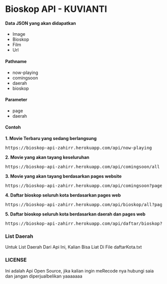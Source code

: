 <h1>Bioskop API - KUVIANTI</h1>

<h4>Data JSON yang akan didapatkan</h4>
<ul>
  <li>Image</li>
  <li>Bioskop</li>
  <li>Film</li>
  <li>Url</li>
</ul>

<h4>Pathname</h4>
<ul>
   <li>now-playing</li>
   <li>comingsoon</li>
   <li>daerah</li>
   <li>bioskop</li>
</ul>

<h4>Parameter</h4>
<ul>
   <li>page</li>
   <li>daerah</li>
</ul>

<h4>Contoh</h4>
<b>1. Movie Terbaru yang sedang berlangsung</b>
  <div style="background-color='#f4f9f9'">
    <pre>https://bioskop-api-zahirr.herokuapp.com/api/now-playing</pre>
  </div>
  <b>2. Movie yang akan tayang keseluruhan</b>
  <div style="background-color='#f4f9f9'">
    <pre>https://bioskop-api-zahirr.herokuapp.com/api/comingsoon/all</pre>
  </div>
  
  <b>3. Movie yang akan tayang berdasarkan pages website</b>
<div style="background-color='#f4f9f9'">
    <pre>https://bioskop-api-zahirr.herokuapp.com/api/comingsoon?page=4</pre>
  </div>
  
  <b>4. Daftar bioskop seluruh kota berdasarkan pages web</b>
<div style="background-color='#f4f9f9'">
    <pre>https://bioskop-api-zahirr.herokuapp.com/api/bioskop/all?page=2</pre>
  </div>
  
<b>5. Daftar bioskop seluruh kota berdasarkan daerah dan pages web</b>
<div style="background-color='#f4f9f9'">
    <pre>https://bioskop-api-zahirr.herokuapp.com/api/daftar/bioskop?daerah=jakarta&page=3</pre>
  </div>
  
### List Daerah
Untuk List Daerah Dari Api Ini, Kalian Bisa Liat Di File daftarKota.txt

### LICENSE
Ini adalah Api Open Source, jika kalian ingin meRecode nya hubungi saia dan jangan diperjualbelikan yaaaaaaa
